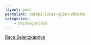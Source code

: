 ```yaml
---
layout: post
permalink: /mimpi-lulus-ujian-sbmptn/
categories:
    - Uncategorized
---
```


[Baca Selengkapnya](/02)